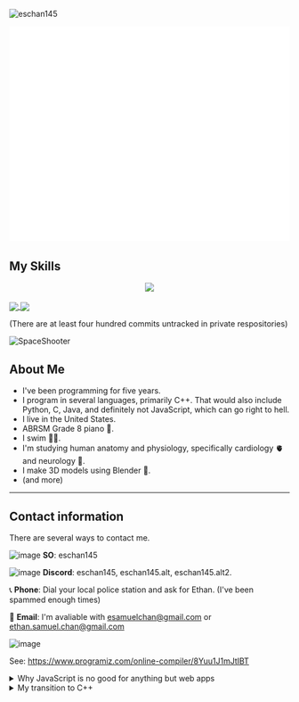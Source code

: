 <p align="left"> <img src="https://komarev.com/ghpvc/?username=eschan145&label=Profile%20views&color=0e75b6&style=flat" alt="eschan145" /> </p>

![GitHub Metrics](github-metrics.svg)

## My Skills

<p align="center">
  <a href="https://github.com/eschan145">
    <img src="https://skillicons.dev/icons?i=cpp,c,python,unreal,notion,blender,windows,latex,ps,github,discord&theme=light" />
  </a>
</p>

<a href="https://github.com/eschan145">
  <img align="center" src="https://github-readme-stats.vercel.app/api?username=eschan145&show_icons=true&theme=responsive&rank_icon=percentile&include_all_commits=true" />
</a>
<a href="https://github.com/eschan145">
  <img align="center" src="https://github-readme-stats.vercel.app/api/top-langs/?username=eschan145&langs_count=4&custom_title=Languages&exclude_repo=depraylib,depbox2d,depchipmunk" />
</a>

(There are at least four hundred commits untracked in private respositories)

![SpaceShooter](https://api.githubtrends.io/user/svg/eschan145/repos?time_range=one_year&include_private=True&group=other&loc_metric=changed&theme=classic)


## About Me

* I've been programming for five years.
* I program in several languages, primarily C++. That would also include Python, C, Java, and definitely not JavaScript, which can go right to hell.
* I live in the United States.
* ABRSM Grade 8 piano 🎹.
* I swim 🏊‍♂️.
* I'm studying human anatomy and physiology, specifically cardiology 🫀 and neurology 🧠.
* I make 3D models using Blender 🍩.
* (and more)

---

## Contact information

There are several ways to contact me.

![image](https://github.com/user-attachments/assets/0093064e-983a-4fb2-b7b8-79ce466f7c80) **SO**: eschan145

![image](https://github.com/user-attachments/assets/7e36cf58-2076-48a4-8013-4bccb44ba00c) **Discord**: eschan145, eschan145.alt, eschan145.alt2.

📞 **Phone**: Dial your local police station and ask for Ethan. (I've been spammed enough times)

📧 **Email**: I'm avaliable with [esamuelchan@gmail.com](esamuelchan@gmail.com) or [ethan.samuel.chan@gmail.com](ethan.samuel.chan@gmail.com)

![image](https://github.com/user-attachments/assets/454761a9-462b-4607-bcf5-aaa184e26b31)

See: <https://www.programiz.com/online-compiler/8Yuu1J1mJtIBT>

<details>
<summary>Why JavaScript is no good for anything but web apps</summary>

  * It's very slow, with the little static typing it has completely useless in performance.
  * It's only used (or should only be used) for web apps, giving it few features or capabilities and making it even slower.
  * Programmers shouldn't create desktop apps with JS unless they expect your user to own a supercomputer. For example, Visual Studio Code, which is written in a superscript of JavaScript, is much slower than Visual Studio if they are running the same extensions and features enabled. The same with JS apps such as Microsoft Teams, desktop Discord, etc., which use significantly more resources in terms of memory and CPU compared to the browser equivalent.
  * It can be exploited quite easily compared to other languages if you use XSS or CSRF.
  * Stupidly confusing and inconsistent design in some sections (`[] == ![]`).
  * Unnecessarily weird and confusing scoping.

TL;DR: JavaScript should only be used for web applications and used sparingly. It is bad at everything else.
</details>

<details>
<summary>My transition to C++</summary>

Recently, I began to transition my development language from Python to C++. This is because I experienced far too many performance issues that even the most highly-optimized code struggled with. I also became interested with powerful technologies, such as Unreal Engine, that used C++ for their primary language. Since I have transitioned to C++ I haven't regretted it. C++ offers me a lot of freedoms that other languages can't offer, and memory issues and safety can be overcome after time and experience. I have began to reprogram many of my previous applications in C++ from Python.
</details>
